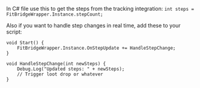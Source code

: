 In C# file use this to get the steps from the tracking integration:
`int steps = FitBridgeWrapper.Instance.stepCount;`

Also if you want to handle step changes in real time, add these to your script:
```
void Start() {
    FitBridgeWrapper.Instance.OnStepUpdate += HandleStepChange;
}

void HandleStepChange(int newSteps) {
    Debug.Log("Updated steps: " + newSteps);
    // Trigger loot drop or whatever
}
```
